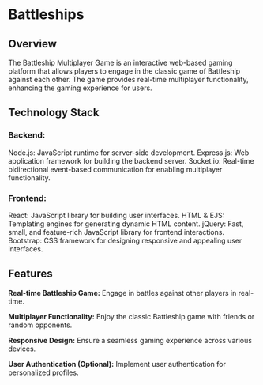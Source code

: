 # Battleships

## Overview
The Battleship Multiplayer Game is an interactive web-based gaming platform that allows players to engage in the classic game of Battleship against each other. The game provides real-time multiplayer functionality, enhancing the gaming experience for users.

## Technology Stack

### Backend:

Node.js: JavaScript runtime for server-side development.
Express.js: Web application framework for building the backend server.
Socket.io: Real-time bidirectional event-based communication for enabling multiplayer functionality.

### Frontend:

React: JavaScript library for building user interfaces.
HTML & EJS: Templating engines for generating dynamic HTML content.
jQuery: Fast, small, and feature-rich JavaScript library for frontend interactions.
Bootstrap: CSS framework for designing responsive and appealing user interfaces.

## Features

**Real-time Battleship Game:**
Engage in battles against other players in real-time.

**Multiplayer Functionality:**
Enjoy the classic Battleship game with friends or random opponents.

**Responsive Design:**
Ensure a seamless gaming experience across various devices.

**User Authentication (Optional):**
Implement user authentication for personalized profiles.

